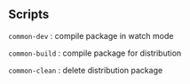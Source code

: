 ## Scripts

`common-dev` : compile package in watch mode

`common-build` : compile package for distribution

`common-clean` : delete distribution package
